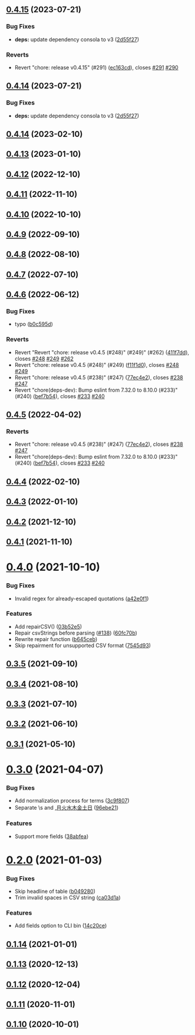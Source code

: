 ## [0.4.15](https://github.com/nandenjin/twinkle-parser/compare/v0.4.14...v0.4.15) (2023-07-21)


### Bug Fixes

* **deps:** update dependency consola to v3 ([2d55f27](https://github.com/nandenjin/twinkle-parser/commit/2d55f27972861077d318be4e0c9a4ebb4df852bf))


### Reverts

* Revert "chore: release v0.4.15" (#291) ([ec163cd](https://github.com/nandenjin/twinkle-parser/commit/ec163cd7512ede6eff07d02703c850fded80e643)), closes [#291](https://github.com/nandenjin/twinkle-parser/issues/291) [#290](https://github.com/nandenjin/twinkle-parser/issues/290)



## [0.4.14](https://github.com/nandenjin/twinkle-parser/compare/v0.4.13...v0.4.14) (2023-07-21)


### Bug Fixes

* **deps:** update dependency consola to v3 ([2d55f27](https://github.com/nandenjin/twinkle-parser/commit/2d55f27972861077d318be4e0c9a4ebb4df852bf))

## [0.4.14](https://github.com/nandenjin/twinkle-parser/compare/v0.4.13...v0.4.14) (2023-02-10)



## [0.4.13](https://github.com/nandenjin/twinkle-parser/compare/v0.4.12...v0.4.13) (2023-01-10)



## [0.4.12](https://github.com/nandenjin/twinkle-parser/compare/v0.4.11...v0.4.12) (2022-12-10)



## [0.4.11](https://github.com/nandenjin/twinkle-parser/compare/v0.4.10...v0.4.11) (2022-11-10)



## [0.4.10](https://github.com/nandenjin/twinkle-parser/compare/v0.4.9...v0.4.10) (2022-10-10)



## [0.4.9](https://github.com/nandenjin/twinkle-parser/compare/v0.4.8...v0.4.9) (2022-09-10)



## [0.4.8](https://github.com/nandenjin/twinkle-parser/compare/v0.4.7...v0.4.8) (2022-08-10)



## [0.4.7](https://github.com/nandenjin/twinkle-parser/compare/v0.4.6...v0.4.7) (2022-07-10)



## [0.4.6](https://github.com/nandenjin/twinkle-parser/compare/v0.4.5...v0.4.6) (2022-06-12)


### Bug Fixes

* typo ([b0c595d](https://github.com/nandenjin/twinkle-parser/commit/b0c595d2e9f3489f78446db75e4e28f35bf1cd3b))


### Reverts

* Revert "Revert "chore: release v0.4.5 (#248)" (#249)" (#262) ([411f7dd](https://github.com/nandenjin/twinkle-parser/commit/411f7dd2ec774c144e3beef6b379046eed75bb27)), closes [#248](https://github.com/nandenjin/twinkle-parser/issues/248) [#249](https://github.com/nandenjin/twinkle-parser/issues/249) [#262](https://github.com/nandenjin/twinkle-parser/issues/262)
* Revert "chore: release v0.4.5 (#248)" (#249) ([f11f1d0](https://github.com/nandenjin/twinkle-parser/commit/f11f1d034d5366421517ae17fc933406fafae330)), closes [#248](https://github.com/nandenjin/twinkle-parser/issues/248) [#249](https://github.com/nandenjin/twinkle-parser/issues/249)
* Revert "chore: release v0.4.5 (#238)" (#247) ([77ec4e2](https://github.com/nandenjin/twinkle-parser/commit/77ec4e21d1bcb6da58dce18b89bc25a49b526218)), closes [#238](https://github.com/nandenjin/twinkle-parser/issues/238) [#247](https://github.com/nandenjin/twinkle-parser/issues/247)
* Revert "chore(deps-dev): Bump eslint from 7.32.0 to 8.10.0 (#233)" (#240) ([bef7b54](https://github.com/nandenjin/twinkle-parser/commit/bef7b54d11c4310be4c6fbe7279d1cd7a2b2f10d)), closes [#233](https://github.com/nandenjin/twinkle-parser/issues/233) [#240](https://github.com/nandenjin/twinkle-parser/issues/240)



## [0.4.5](https://github.com/nandenjin/twinkle-parser/compare/v0.4.4...v0.4.5) (2022-04-02)


### Reverts

* Revert "chore: release v0.4.5 (#238)" (#247) ([77ec4e2](https://github.com/nandenjin/twinkle-parser/commit/77ec4e21d1bcb6da58dce18b89bc25a49b526218)), closes [#238](https://github.com/nandenjin/twinkle-parser/issues/238) [#247](https://github.com/nandenjin/twinkle-parser/issues/247)
* Revert "chore(deps-dev): Bump eslint from 7.32.0 to 8.10.0 (#233)" (#240) ([bef7b54](https://github.com/nandenjin/twinkle-parser/commit/bef7b54d11c4310be4c6fbe7279d1cd7a2b2f10d)), closes [#233](https://github.com/nandenjin/twinkle-parser/issues/233) [#240](https://github.com/nandenjin/twinkle-parser/issues/240)



## [0.4.4](https://github.com/nandenjin/twinkle-parser/compare/v0.4.3...v0.4.4) (2022-02-10)



## [0.4.3](https://github.com/nandenjin/twinkle-parser/compare/v0.4.2...v0.4.3) (2022-01-10)



## [0.4.2](https://github.com/nandenjin/twinkle-parser/compare/v0.4.1...v0.4.2) (2021-12-10)



## [0.4.1](https://github.com/nandenjin/twinkle-parser/compare/v0.4.0...v0.4.1) (2021-11-10)



# [0.4.0](https://github.com/nandenjin/twinkle-parser/compare/v0.3.5...v0.4.0) (2021-10-10)


### Bug Fixes

* Invalid regex for already-escaped quotations ([a42e0f1](https://github.com/nandenjin/twinkle-parser/commit/a42e0f1a3dcff98b2b813f1f0150686169ed7e59))


### Features

* Add repairCSV() ([03b52e5](https://github.com/nandenjin/twinkle-parser/commit/03b52e5979b526dab6dc8cee3a47ba583a140f71))
* Repair csvStrings before parsing ([#138](https://github.com/nandenjin/twinkle-parser/issues/138)) ([60fc70b](https://github.com/nandenjin/twinkle-parser/commit/60fc70b20ed1b365ededad747883a58fe4091492))
* Rewrite repair function ([b645ceb](https://github.com/nandenjin/twinkle-parser/commit/b645ceb28661b0bbb92ab39f373be06ed14d2dba))
* Skip repairment for unsupported CSV format ([7545d93](https://github.com/nandenjin/twinkle-parser/commit/7545d9376897985c873aefdeef1bf54cf204036a))



## [0.3.5](https://github.com/nandenjin/twinkle-parser/compare/v0.3.4...v0.3.5) (2021-09-10)



## [0.3.4](https://github.com/nandenjin/twinkle-parser/compare/v0.3.3...v0.3.4) (2021-08-10)



## [0.3.3](https://github.com/nandenjin/twinkle-parser/compare/v0.3.2...v0.3.3) (2021-07-10)



## [0.3.2](https://github.com/nandenjin/twinkle-parser/compare/v0.3.1...v0.3.2) (2021-06-10)



## [0.3.1](https://github.com/nandenjin/twinkle-parser/compare/v0.3.0...v0.3.1) (2021-05-10)



# [0.3.0](https://github.com/nandenjin/twinkle-parser/compare/v0.2.0...v0.3.0) (2021-04-07)


### Bug Fixes

* Add normalization process for terms ([3c9f807](https://github.com/nandenjin/twinkle-parser/commit/3c9f807834a4dfb79dca04abc384b99089899716))
* Separate \s and ,[月火水木金土日]([#144](https://github.com/nandenjin/twinkle-parser/issues/144)) ([96ebe21](https://github.com/nandenjin/twinkle-parser/commit/96ebe215fdc04b00f7c6a23d992178c719673621))


### Features

* Support more fields ([38abfea](https://github.com/nandenjin/twinkle-parser/commit/38abfea58866673a2a408689da85b8b13a85a023))



# [0.2.0](https://github.com/nandenjin/twinkle-parser/compare/v0.1.14...v0.2.0) (2021-01-03)

### Bug Fixes

- Skip headline of table ([b049280](https://github.com/nandenjin/twinkle-parser/commit/b049280e6f6d2df21dbe92e993536ca5fedd9133))
- Trim invalid spaces in CSV string ([ca03d1a](https://github.com/nandenjin/twinkle-parser/commit/ca03d1aa64c6ab94dff7b93ffc5969ec1a05907b))

### Features

- Add fields option to CLI bin ([14c20ce](https://github.com/nandenjin/twinkle-parser/commit/14c20cec193a8c1cdfb22473244cd47c412b8a17))

## [0.1.14](https://github.com/nandenjin/twinkle-parser/compare/v0.1.13...v0.1.14) (2021-01-01)

## [0.1.13](https://github.com/nandenjin/twinkle-parser/compare/v0.1.12...v0.1.13) (2020-12-13)

## [0.1.12](https://github.com/nandenjin/twinkle-parser/compare/v0.1.11...v0.1.12) (2020-12-04)

## [0.1.11](https://github.com/nandenjin/twinkle-parser/compare/v0.1.10...v0.1.11) (2020-11-01)

## [0.1.10](https://github.com/nandenjin/twinkle-parser/compare/v0.1.9...v0.1.10) (2020-10-01)
